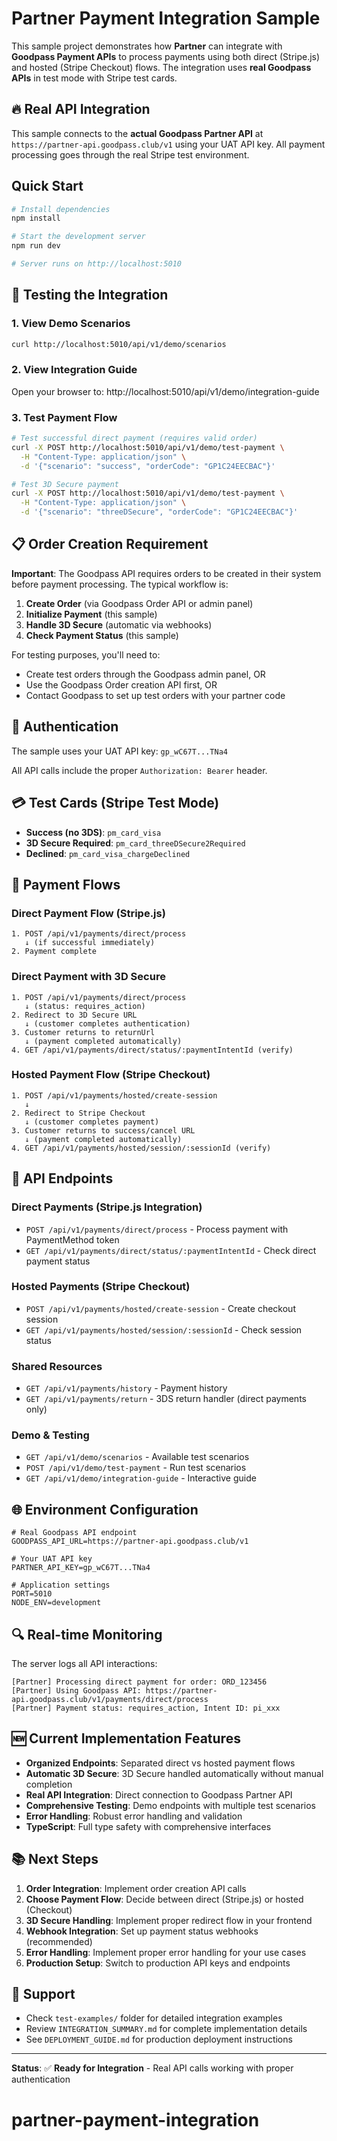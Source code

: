 # Partner Payment Integration Sample

This sample project demonstrates how **Partner** can integrate with **Goodpass Payment APIs** to process payments using both direct (Stripe.js) and hosted (Stripe Checkout) flows. The integration uses **real Goodpass APIs** in test mode with Stripe test cards.

## 🔥 Real API Integration

This sample connects to the **actual Goodpass Partner API** at `https://partner-api.goodpass.club/v1` using your UAT API key. All payment processing goes through the real Stripe test environment.

## Quick Start

```bash
# Install dependencies
npm install

# Start the development server
npm run dev

# Server runs on http://localhost:5010
```

## 🧪 Testing the Integration

### 1. View Demo Scenarios

```bash
curl http://localhost:5010/api/v1/demo/scenarios
```

### 2. View Integration Guide

Open your browser to: http://localhost:5010/api/v1/demo/integration-guide

### 3. Test Payment Flow

```bash
# Test successful direct payment (requires valid order)
curl -X POST http://localhost:5010/api/v1/demo/test-payment \
  -H "Content-Type: application/json" \
  -d '{"scenario": "success", "orderCode": "GP1C24EECBAC"}'

# Test 3D Secure payment
curl -X POST http://localhost:5010/api/v1/demo/test-payment \
  -H "Content-Type: application/json" \
  -d '{"scenario": "threeDSecure", "orderCode": "GP1C24EECBAC"}'
```

## 📋 Order Creation Requirement

**Important**: The Goodpass API requires orders to be created in their system before payment processing. The typical workflow is:

1. **Create Order** (via Goodpass Order API or admin panel)
2. **Initialize Payment** (this sample)
3. **Handle 3D Secure** (automatic via webhooks)
4. **Check Payment Status** (this sample)

For testing purposes, you'll need to:

- Create test orders through the Goodpass admin panel, OR
- Use the Goodpass Order creation API first, OR
- Contact Goodpass to set up test orders with your partner code

## 🔑 Authentication

The sample uses your UAT API key: `gp_wC67T...TNa4`

All API calls include the proper `Authorization: Bearer` header.

## 💳 Test Cards (Stripe Test Mode)

- **Success (no 3DS)**: `pm_card_visa`
- **3D Secure Required**: `pm_card_threeDSecure2Required`
- **Declined**: `pm_card_visa_chargeDeclined`

## 🔄 Payment Flows

### Direct Payment Flow (Stripe.js)

```
1. POST /api/v1/payments/direct/process
   ↓ (if successful immediately)
2. Payment complete
```

### Direct Payment with 3D Secure

```
1. POST /api/v1/payments/direct/process
   ↓ (status: requires_action)
2. Redirect to 3D Secure URL
   ↓ (customer completes authentication)
3. Customer returns to returnUrl
   ↓ (payment completed automatically)
4. GET /api/v1/payments/direct/status/:paymentIntentId (verify)
```

### Hosted Payment Flow (Stripe Checkout)

```
1. POST /api/v1/payments/hosted/create-session
   ↓
2. Redirect to Stripe Checkout
   ↓ (customer completes payment)
3. Customer returns to success/cancel URL
   ↓ (payment completed automatically)
4. GET /api/v1/payments/hosted/session/:sessionId (verify)
```

## 📡 API Endpoints

### Direct Payments (Stripe.js Integration)

- `POST /api/v1/payments/direct/process` - Process payment with PaymentMethod token
- `GET /api/v1/payments/direct/status/:paymentIntentId` - Check direct payment status

### Hosted Payments (Stripe Checkout)

- `POST /api/v1/payments/hosted/create-session` - Create checkout session
- `GET /api/v1/payments/hosted/session/:sessionId` - Check session status

### Shared Resources

- `GET /api/v1/payments/history` - Payment history
- `GET /api/v1/payments/return` - 3DS return handler (direct payments only)

### Demo & Testing

- `GET /api/v1/demo/scenarios` - Available test scenarios
- `POST /api/v1/demo/test-payment` - Run test scenarios
- `GET /api/v1/demo/integration-guide` - Interactive guide

## 🌐 Environment Configuration

```env
# Real Goodpass API endpoint
GOODPASS_API_URL=https://partner-api.goodpass.club/v1

# Your UAT API key
PARTNER_API_KEY=gp_wC67T...TNa4

# Application settings
PORT=5010
NODE_ENV=development
```

## 🔍 Real-time Monitoring

The server logs all API interactions:

```
[Partner] Processing direct payment for order: ORD_123456
[Partner] Using Goodpass API: https://partner-api.goodpass.club/v1/payments/direct/process
[Partner] Payment status: requires_action, Intent ID: pi_xxx
```

## 🆕 Current Implementation Features

- **Organized Endpoints**: Separated direct vs hosted payment flows
- **Automatic 3D Secure**: 3D Secure handled automatically without manual completion
- **Real API Integration**: Direct connection to Goodpass Partner API
- **Comprehensive Testing**: Demo endpoints with multiple test scenarios
- **Error Handling**: Robust error handling and validation
- **TypeScript**: Full type safety with comprehensive interfaces

## 📚 Next Steps

1. **Order Integration**: Implement order creation API calls
2. **Choose Payment Flow**: Decide between direct (Stripe.js) or hosted (Checkout)
3. **3D Secure Handling**: Implement proper redirect flow in your frontend
4. **Webhook Integration**: Set up payment status webhooks (recommended)
5. **Error Handling**: Implement proper error handling for your use cases
6. **Production Setup**: Switch to production API keys and endpoints

## 🤝 Support

- Check `test-examples/` folder for detailed integration examples
- Review `INTEGRATION_SUMMARY.md` for complete implementation details
- See `DEPLOYMENT_GUIDE.md` for production deployment instructions

---

**Status**: ✅ **Ready for Integration** - Real API calls working with proper authentication
# partner-payment-integration
